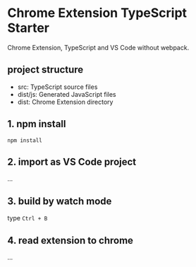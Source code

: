 # Chrome Extension TypeScript Starter

Chrome Extension, TypeScript and VS Code
without webpack.

## project structure

* src: TypeScript source files
* dist/js: Generated JavaScript files
* dist: Chrome Extension directory

## 1. npm install

```
npm install
```

## 2. import as VS Code project

...

## 3. build by watch mode

type `Ctrl + B`

## 4. read extension to chrome

...

